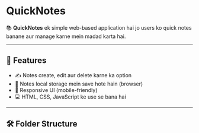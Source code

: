 # QuickNotes

📚 **QuickNotes** ek simple web-based application hai jo users ko quick notes banane aur manage karne mein madad karta hai.

---

## 🔧 Features

- ✍️ Notes create, edit aur delete karne ka option
- 📁 Notes local storage mein save hote hain (browser)
- 📱 Responsive UI (mobile-friendly)
- 💻 HTML, CSS, JavaScript ke use se bana hai

---

## 🛠️ Folder Structure

